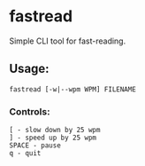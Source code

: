 # fastread
Simple CLI tool for fast-reading.

## Usage:

    fastread [-w|--wpm WPM] FILENAME

### Controls:

    [ - slow down by 25 wpm
    ] - speed up by 25 wpm
    SPACE - pause
    q - quit
